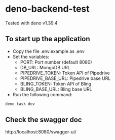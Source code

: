 # deno-backend-test

Tested with deno v1.39.4

## To start up the application

- Copy the file .env.example as .env
- Set the variables:
  - PORT: Port number (default 8080)
  - DB_URL: MongoDB URL
  - PIPEDRIVE_TOKEN: Token API of Pipedrive
  - PIPEDRIVE_BASE_URL: Pipedrive base URL
  - BLING_TOKEN: Token API of Bling
  - BLING_BASE_URL: Bling base URL
- Run the following command:
```sh
deno task dev
```

## Check the swagger doc

http://localhost:8080/swagger-ui/
